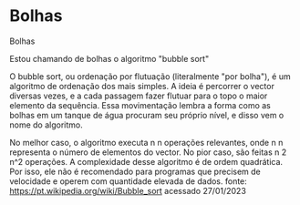 # Bolhas
Bolhas

Estou chamando de bolhas o algoritmo "bubble sort"

O bubble sort, ou ordenação por flutuação (literalmente "por bolha"), é um algoritmo de ordenação dos mais simples. A ideia é percorrer o vector diversas vezes, e a cada passagem fazer flutuar para o topo o maior elemento da sequência. Essa movimentação lembra a forma como as bolhas em um tanque de água procuram seu próprio nível, e disso vem o nome do algoritmo.

No melhor caso, o algoritmo executa n n operações relevantes, onde n n representa o número de elementos do vector. No pior caso, são feitas n 2 n^2 operações. A complexidade desse algoritmo é de ordem quadrática. Por isso, ele não é recomendado para programas que precisem de velocidade e operem com quantidade elevada de dados.
fonte: https://pt.wikipedia.org/wiki/Bubble_sort acessado 27/01/2023
